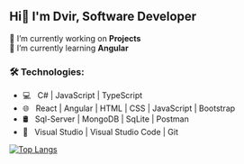 <h2>Hi👋 I'm Dvir, Software Developer </h2>

<p>
🔭 I’m currently working on <b>Projects</b> <br>
🌱 I’m currently learning <b>Angular</b>
</p>



<h3>🛠 Technologies: </h3>

- 💻 &nbsp; C# | JavaScript | TypeScript 
- 🌐 &nbsp; React | Angular | HTML | CSS | JavaScript | Bootstrap 
- 🛢 &nbsp; Sql-Server | MongoDB | SqLite | Postman 
- 🔧 &nbsp; Visual Studio | Visual Studio Code  | Git 


[![Top Langs](https://github-readme-stats.vercel.app/api/top-langs/?username=Dvir99&layout=compact&text_color=ffffff&bg_color=00b600&title_color=ffffff)](https://github.com/kumawatlalit912/github-readme-stats)



<!-- Github Stats
<img align="center" src="https://github-readme-stats.vercel.app/api?username=Dvir99&include_all_commits=true&count_private=true&show_icons=true&line_height=20&title_color=7A7ADB&icon_color=2234AE&text_color=D3D3D3&bg_color=0,000000,130F40" alt="Dvir's Github Stats">
-->

<!--
**Dvir99/Dvir99** is a ✨ _special_ ✨ repository because its `README.md` (this file) appears on your GitHub profile.

- 📫 How to reach me: ...
-->

